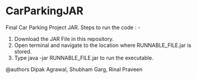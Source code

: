 # CarParkingJAR

Final Car Parking Project JAR. Steps to run the code : -

1. Download the JAR File in this repository.
2. Open terminal and navigate to the location where RUNNABLE_FILE.jar is stored.
3. Type java -jar RUNNABLE_FILE.jar to run the executable.

@authors Dipak Agrawal, Shubham Garg, Rinal Praveen
